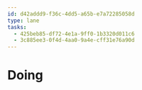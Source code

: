```yaml
---
id: d42addd9-f36c-4dd5-a65b-e7a72285058d
type: lane
tasks:
  - 425beb85-df72-4e1a-9ff0-1b3320d011c6
  - 3c885ee3-0f4d-4aa0-9a4e-cff31e76a90d
---
```


# Doing
